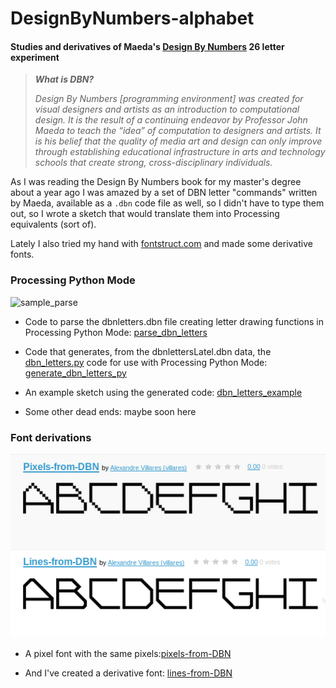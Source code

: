 # DesignByNumbers-alphabet

#### Studies and derivatives of Maeda's [Design By Numbers](https://dbn.media.mit.edu/whatisdbn.html) 26 letter experiment

>***What is DBN?***
>
>*Design By Numbers [programming environment] was created for visual designers and artists as an introduction to computational design. It is the result of a continuing endeavor by Professor John Maeda to teach the “idea” of computation to designers and artists. It is his belief that the quality of media art and design can only improve through establishing educational infrastructure in arts and technology schools that create strong, cross-disciplinary individuals.*

As I was reading the Design By Numbers book for my master's degree about a year ago I was amazed by a set of DBN letter "commands" written by Maeda, available as a `.dbn` code file as well, so I didn't have to type them out, so I  wrote a sketch that would translate them into Processing equivalents (sort of).

Lately I  also tried my hand with [fontstruct.com](https://fontstruct.com) and made some derivative fonts. 


### Processing Python Mode

![sample_parse](https://raw.githubusercontent.com/villares/DesignByNumbers-alphabet/master/parse_dbn_letters/sample_parse.png)

- Code to parse the dbnletters.dbn file creating letter drawing functions in Processing Python Mode: [parse_dbn_letters](https://github.com/villares/DesignByNumbers-alphabet/tree/master/parse_dbn_letters)

- Code that generates, from the dbnlettersLatel.dbn data, the [dbn_letters.py](https://github.com/villares/DesignByNumbers-alphabet/tree/master/dbn_letters_example/dbn_letters.py) code for use with Processing Python Mode: [generate_dbn_letters_py](https://github.com/villares/DesignByNumbers-alphabet/tree/master/generate_dbn_letters_py) 

- An example sketch using the generated code: [dbn_letters_example](https://github.com/villares/DesignByNumbers-alphabet/tree/master/dbn_letters_example)

- Some other dead ends: maybe soon here

### Font derivations

![image](fontstruct.png)

- A pixel font with the same pixels:[pixels-from-DBN](https://fontstruct.com/fontstructions/show/1628742/pixels-from-dbn)

- And I've created a derivative font: [lines-from-DBN](https://fontstruct.com/fontstructions/show/1628754/)
